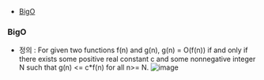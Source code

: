 * [BigO](#bigo)

### BigO
- 정의 : For given two functions f(n) and g(n), g(n) = O(f(n)) if and only if there exists some positive real constant c and some nonnegative integer N such that g(n) <= c*f(n) for all n>= N.
![image](https://github.com/lina1919/cs_study/assets/63230463/9c756ce6-6c96-4b56-8fd5-5520c5caa79a)

